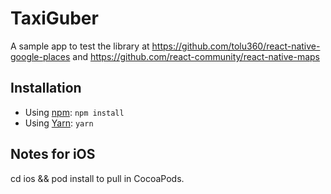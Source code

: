 # TaxiGuber

A sample app to test the library at https://github.com/tolu360/react-native-google-places and https://github.com/react-community/react-native-maps

## Installation

* Using [npm](https://www.npmjs.com/#getting-started): `npm install`
* Using [Yarn](https://yarnpkg.com/): `yarn`

## Notes for iOS

cd ios && pod install to pull in CocoaPods.